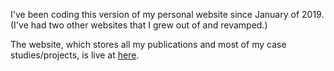 I've been coding this version of my personal website since January of 2019. (I've had two other websites that I grew out of and revamped.)

The website, which stores all my publications and most of my case studies/projects, is live at [here](https://carolinechoi.netlify.com). 
